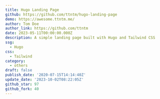 ```yaml
---
title: Hugo Landing Page
github: https://github.com/ttntm/hugo-landing-page
demo: https://awesome.ttntm.me/
author: Tom Doe
author_link: https://github.com/ttntm
date: 2023-05-11T00:00:00.000Z
description: A simple landing page built with Hugo and Tailwind CSS
ssg:
  - Hugo
css:
  - Tailwind
category:
  - others
draft: false
publish_date: '2020-07-15T14:14:40Z'
update_date: '2023-10-02T08:22:05Z'
github_star: 97
github_fork: 40
---
```

